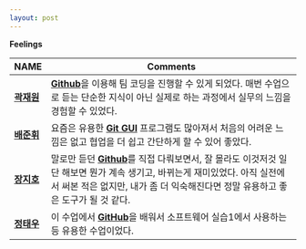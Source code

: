 ```yaml
---
layout: post
---
```


**Feelings**

NAME | Comments
--------|-----
[**곽재원**]()|[**Github**]()을 이용해 팀 코딩을 진행할 수 있게 되었다. 매번 수업으로 듣는 단순한 지식이 아닌 실제로 하는 과정에서 실무의 느낌을 경험할 수 있었다.
[**배준휘**]()|요즘은 유용한 [**Git GUI**]() 프로그램도 많아져서 처음의 어려운 느낌은 없고 협업을 더 쉽고 간단하게 할 수 있어 좋았다.
[**장지호**]()|말로만 듣던 [**Github**]()를 직접 다뤄보면서, 잘 몰라도 이것저것 일단 해보면 뭔가 계속 생기고, 바뀌는게 재미있었다. 아직 실전에서 써본 적은 없지만, 내가 좀 더 익숙해진다면 정말 유용하고 좋은 도구가 될 것 같다.
[**정태우**]()|이 수업에서 [**GitHub**]()을 배워서 소프트웨어 실습1에서 사용하는 등 유용한 수업이었다.


